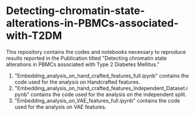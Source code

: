 # Detecting-chromatin-state-alterations-in-PBMCs-associated-with-T2DM
This repository contains the codes and notebooks necessary to reproduce results reported in the Publication titled "Detecting chromatin state alterations in PBMCs associated with Type 2 Diabetes Mellitus."


1. "Embedding_analysis_on_hand_crafted_features_full.ipynb" contains the code used for the analysis on Handcrafted features. 
2. "Embedding_analysis_on_hand_crafted_features_Independent_Dataset.ipynb" contains the code used for the analysis on the independent split. 
3. "Embedding_analysis_on_VAE_features_full.ipynb" contains the code used for the analysis on VAE features. 
